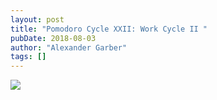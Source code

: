 ```yaml
---
layout: post
title: "Pomodoro Cycle XXII: Work Cycle II "
pubDate: 2018-08-03
author: "Alexander Garber"
tags: []
---
```


<div xmlns="http://www.w3.org/1999/xhtml"><a href="https://lh3.googleusercontent.com/-WQjy6oJiqp8/W2PXIJwM2TI/AAAAAAAAbgY/z0aT8rVv_jg9BHwXrIdWi5CNz7yRLGGMQCHMYCw/s2560/%255BUNSET%255D" onblur="try {parent.deselectBloggerImageGracefully();} catch(e) {}"><img border="0" src="https://lh3.googleusercontent.com/-WQjy6oJiqp8/W2PXIJwM2TI/AAAAAAAAbgY/z0aT8rVv_jg9BHwXrIdWi5CNz7yRLGGMQCHMYCw/s640/%255BUNSET%255D" style="display:block; margin:0px auto 10px; text-align:center;cursor:pointer; cursor:hand;"></a></div>
